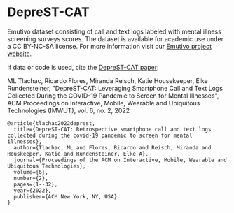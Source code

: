 # DepreST-CAT
Emutivo dataset consisting of call and text logs labeled with mental illness screening surveys scores. The dataset is available for academic use under a CC BY-NC-SA license. For more information visit our [Emutivo project website](https://emutivo.wpi.edu/index.php/data/). 

If data or code is used, cite the [DepreST-CAT paper](https://dl.acm.org/doi/10.1145/3534596):

ML Tlachac, Ricardo Flores, Miranda Reisch, Katie Housekeeper, Elke Rundensteiner, "DepreST-CAT: Leveraging Smartphone Call and Text Logs Collected During the COVID-19 Pandemic to Screen for Mental Illnesses", ACM Proceedings on Interactive, Mobile, Wearable and Ubiquitous Technologies (IMWUT), vol. 6, no. 2, 2022

```
@article{tlachac2022deprest,
  title={DepreST-CAT: Retrospective smartphone call and text logs collected during the covid-19 pandemic to screen for mental illnesses},
  author={Tlachac, ML and Flores, Ricardo and Reisch, Miranda and Houskeeper, Katie and Rundensteiner, Elke A},
  journal={Proceedings of the ACM on Interactive, Mobile, Wearable and Ubiquitous Technologies},
  volume={6},
  number={2},
  pages={1--32},
  year={2022},
  publisher={ACM New York, NY, USA}
}
```
